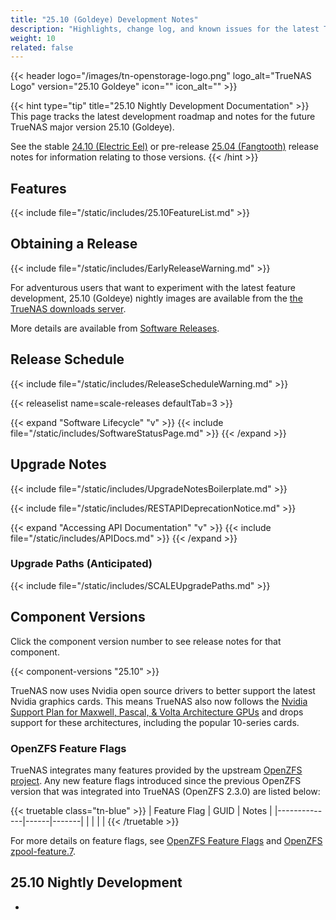 ```yaml
---
title: "25.10 (Goldeye) Development Notes"
description: "Highlights, change log, and known issues for the latest TrueNAS nightly development version."
weight: 10
related: false
---
```

{{< header logo="/images/tn-openstorage-logo.png" logo_alt="TrueNAS Logo" version="25.10 Goldeye" icon="" icon_alt="" >}}

{{< hint type="tip" title="25.10 Nightly Development Documentation" >}}
This page tracks the latest development roadmap and notes for the future TrueNAS major version 25.10 (Goldeye).

See the stable [24.10 (Electric Eel)](https://www.truenas.com/docs/scale/24.10/gettingstarted/scalereleasenotes/) or pre-release [25.04 (Fangtooth)](https://www.truenas.com/docs/scale/25.04/gettingstarted/scalereleasenotes/) release notes for information relating to those versions.
{{< /hint >}}

## Features

{{< include file="/static/includes/25.10FeatureList.md" >}}

## Obtaining a Release

{{< include file="/static/includes/EarlyReleaseWarning.md" >}}

For adventurous users that want to experiment with the latest feature development, 25.10 (Goldeye) nightly images are available from the [the TrueNAS downloads server](https://download.truenas.com/truenas-scale-goldeye-nightly/).

More details are available from [Software Releases](https://www.truenas.com/docs/softwarereleases/).

## Release Schedule

{{< include file="/static/includes/ReleaseScheduleWarning.md" >}}

{{< releaselist name=scale-releases defaultTab=3 >}}

{{< expand "Software Lifecycle" "v" >}}
{{< include file="/static/includes/SoftwareStatusPage.md" >}}
{{< /expand >}}

## Upgrade Notes

{{< include file="/static/includes/UpgradeNotesBoilerplate.md" >}}

{{< include file="/static/includes/RESTAPIDeprecationNotice.md" >}}

  {{< expand "Accessing API Documentation" "v" >}}
  {{< include file="/static/includes/APIDocs.md" >}}
  {{< /expand >}}

### Upgrade Paths (Anticipated)
<!--
{{< include file="/static/includes/25.10UpgradeMethods.md" >}}
-->

{{< include file="/static/includes/SCALEUpgradePaths.md" >}}

<!--
### Migrating from TrueNAS 13.0 or 13.3

{{< include file="/static/includes/MigrateCOREtoSCALEWarning.md" >}}

Depending on the specific system configuration, migrating from a FreeBSD-based TrueNAS version can be a straightforward or complicated process.
See the [Migration articles]({{< ref "/GettingStarted/Migrate/" >}}) for cautions and notes about differences between each software and the migration process.

{{< enterprise >}}
{{< include file="/static/includes/EnterpriseMigrationSupport.md" >}}

{{< expand "TrueNAS Enterprise Support" "v" >}}
{{< include file="/static/includes/iXsystemsSupportContact.md" >}}

{{< /expand >}}
{{< /enterprise >}}
-->

## Component Versions

Click the component version number to see release notes for that component.

{{< component-versions "25.10" >}}

TrueNAS now uses Nvidia open source drivers to better support the latest Nvidia graphics cards.
This means TrueNAS also now follows the [Nvidia Support Plan for Maxwell, Pascal, & Volta Architecture GPUs](https://www.nvidia.com/en-us/geforce/news/mafia-the-old-country-geforce-game-ready-driver/) and drops support for these architectures, including the popular 10-series cards.

### OpenZFS Feature Flags

TrueNAS integrates many features provided by the upstream [OpenZFS project](https://openzfs.org/wiki/Main_Page).
Any new feature flags introduced since the previous OpenZFS version that was integrated into TrueNAS (OpenZFS 2.3.0) are listed below:

{{< truetable class="tn-blue" >}}
| Feature Flag | GUID | Notes |
|--------------|------|-------|
|  | [](https://openzfs.github.io/openzfs-docs/man/master/7/zpool-features.7.html#FLAG) |  |
{{< /truetable >}}

For more details on feature flags, see [OpenZFS Feature Flags](https://openzfs.github.io/openzfs-docs/Basic%20Concepts/Feature%20Flags.html) and [OpenZFS zpool-feature.7](https://openzfs.github.io/openzfs-docs/man/7/zpool-features.7.html).

## 25.10 Nightly Development

* 
